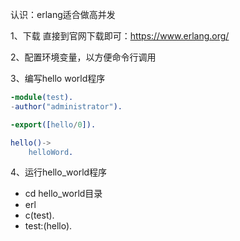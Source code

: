 认识：erlang适合做高并发

1、下载
直接到官网下载即可：https://www.erlang.org/

2、配置环境变量，以方便命令行调用

3、编写hello world程序
```erlang
-module(test).
-author("administrator").

-export([hello/0]).

hello()->
    helloWord.
```

4、运行hello_world程序
- cd hello_world目录
- erl
- c(test).
- test:(hello).
